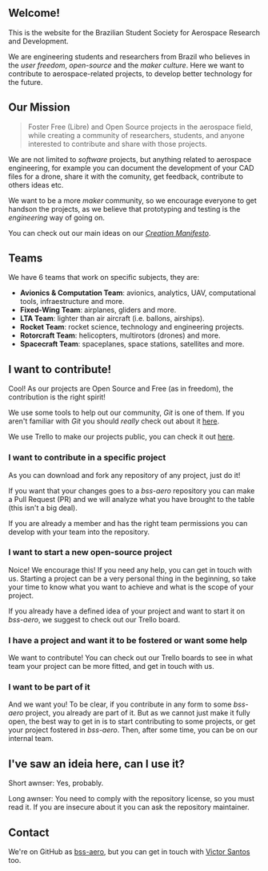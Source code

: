 ## Welcome!

This is the website for the Brazilian Student Society for Aerospace Research and Development.

We are engineering students and researchers from Brazil who believes in the _user freedom_, _open-source_ and the _maker culture_.
Here we want to contribute to aerospace-related projects, to develop better technology for the future.

## Our Mission

> Foster Free (Libre) and Open Source projects in the aerospace field,
> while creating a community of researchers, students, and anyone interested to contribute and share with those projects.

We are not limited to _software_ projects, but anything related to aerospace engineering, for example you can document the development of your CAD files for a drone, share it with the comunity, get feedback, contribute to others ideas etc.

We want to be a more _maker_ community, so we encourage everyone to get handson the projects,
as we believe that prototyping and testing is the _engineering_ way of going on.

You can check out our main ideas on our _[Creation Manifesto](/manifesto.pdf)_.

## Teams

We have 6 teams that work on specific subjects, they are:

- **Avionics & Computation Team**: avionics, analytics, UAV, computational tools, infraestructure and more.
- **Fixed-Wing Team**: airplanes, gliders and more.
- **LTA Team**: lighter than air aircraft (i.e. ballons, airships).
- **Rocket Team**: rocket science, technology and engineering projects.
- **Rotorcraft Team**: helicopters, multirotors (drones) and more.
- **Spacecraft Team**: spaceplanes, space stations, satellites and more.

## I want to contribute!

Cool! As our projects are Open Source and Free (as in freedom), the contribution is the right spirit!

We use some tools to help out our community, _Git_ is one of them.
If you aren't familiar with _Git_ you should _really_ check out about it [here](https://guides.github.com/introduction/git-handbook/).

We use Trello to make our projects public, you can check it out [here](https://trello.com/bssaero).

### I want to contribute in a specific project

As you can download and fork any repository of any project, just do it!

If you want that your changes goes to a _bss-aero_ repository
you can make a Pull Request (PR) and we will analyze what you have brought to the table
(this isn't a big deal).

If you are already a member and has the right team permissions
you can develop with your team into the repository.

### I want to start a new open-source project

Noice! We encourage this! If you need any help, you can get in touch with us.
Starting a project can be a very personal thing in the beginning,
so take your time to know what you want to achieve and what is the scope of your project.

If you already have a defined idea of your project and want to start it on _bss-aero_,
we suggest to check out our Trello board.

### I have a project and want it to be fostered or want some help

We want to contribute!
You can check out our Trello boards
to see in what team your project can be more fitted,
and get in touch with us.

### I want to be part of it

And we want you! To be clear, if you contribute in any form to some _bss-aero_ project,
you already are part of it.
But as we cannot just make it fully open,
the best way to get in is to start contributing to some projects,
or get your project fostered in _bss-aero_.
Then, after some time, you can be on our internal team.

## I've saw an ideia here, can I use it?

Short awnser: Yes, probably.

Long awnser: You need to comply with the repository license, so you must read it.
If you are insecure about it you can ask the repository maintainer.

## Contact

We're on GitHub as [bss-aero](https://github.com/bss-aero),
but you can get in touch with [Victor Santos](https://zuckberj.page) too.

